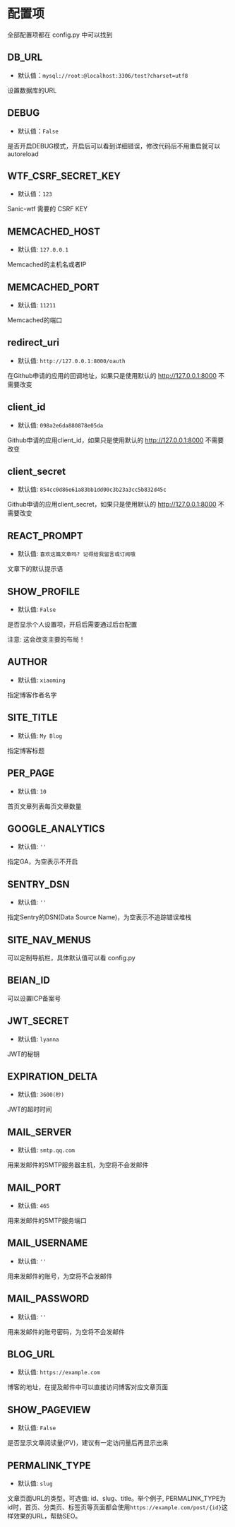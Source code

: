 # 配置项

全部配置项都在 config.py 中可以找到

## DB_URL

- 默认值：`mysql://root:@localhost:3306/test?charset=utf8`

设置数据库的URL

## DEBUG

- 默认值：`False`

是否开启DEBUG模式，开启后可以看到详细错误，修改代码后不用重启就可以autoreload

## WTF_CSRF_SECRET_KEY

- 默认值：`123`

Sanic-wtf 需要的 CSRF KEY

## MEMCACHED_HOST

- 默认值: `127.0.0.1`

Memcached的主机名或者IP

## MEMCACHED_PORT

- 默认值: `11211`

Memcached的端口

## redirect_uri

- 默认值: `http://127.0.0.1:8000/oauth`

在Github申请的应用的回调地址，如果只是使用默认的 http://127.0.0.1:8000 不需要改变

## client_id

- 默认值: `098a2e6da880878e05da`

Github申请的应用client_id，如果只是使用默认的 http://127.0.0.1:8000 不需要改变

## client_secret

- 默认值: `854cc0d86e61a83bb1dd00c3b23a3cc5b832d45c`

Github申请的应用client_secret，如果只是使用默认的 http://127.0.0.1:8000 不需要改变

## REACT_PROMPT

- 默认值: `喜欢这篇文章吗? 记得给我留言或订阅哦`

文章下的默认提示语

## SHOW_PROFILE

- 默认值: `False`

是否显示个人设置项，开启后需要通过后台配置

注意: 这会改变主要的布局！

## AUTHOR

- 默认值: `xiaoming`

指定博客作者名字

## SITE_TITLE

- 默认值: `My Blog`

指定博客标题

## PER_PAGE

- 默认值: `10`

首页文章列表每页文章数量

## GOOGLE_ANALYTICS

- 默认值: `''`

指定GA，为空表示不开启

## SENTRY_DSN

- 默认值: `''`

指定Sentry的DSN(Data Source Name)，为空表示不追踪错误堆栈

## SITE_NAV_MENUS

可以定制导航栏，具体默认值可以看 config.py

## BEIAN_ID

可以设置ICP备案号

## JWT_SECRET

- 默认值: `lyanna`

JWT的秘钥

## EXPIRATION_DELTA

- 默认值: `3600(秒)`

JWT的超时时间

## MAIL_SERVER

- 默认值: `smtp.qq.com`

用来发邮件的SMTP服务器主机，为空将不会发邮件

## MAIL_PORT

- 默认值: `465`

用来发邮件的SMTP服务端口

## MAIL_USERNAME

- 默认值: `''`

用来发邮件的账号，为空将不会发邮件

## MAIL_PASSWORD

- 默认值: `''`

用来发邮件的账号密码，为空将不会发邮件

## BLOG_URL

- 默认值: `https://example.com`

博客的地址，在提及邮件中可以直接访问博客对应文章页面

## SHOW_PAGEVIEW

- 默认值: `False`

是否显示文章阅读量(PV)，建议有一定访问量后再显示出来

## PERMALINK_TYPE

- 默认值: `slug`

文章页面URL的类型。可选值: id、slug、title。举个例子, PERMALINK_TYPE为id时，首页、分类页、标签页等页面都会使用`https://example.com/post/{id}`这样效果的URL，帮助SEO。
